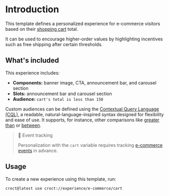 # Introduction

This template defines a personalized experience for e-commerce visitors based on their [shopping cart](https://docs.croct.com/reference/cql/data-types/shopping?utm_medium=cli&utm_source=template&utm_campaign=00000000.CO.DE.e_commerce&utm_content=cart) total.

It can be used to encourage higher-order values by highlighting incentives such as free shipping after certain thresholds.

## What's included

This experience includes:

- **Components:** banner image, CTA, announcement bar, and carousel section
- **Slots:** announcement bar and carousel section
- **Audience:** `cart's total is less than 150`

Custom audiences can be defined using the [Contextual Query Language (CQL)](https://docs.croct.com/reference/cql/introduction?utm_medium=cli&utm_source=template&utm_campaign=00000000.CO.DE.e_commerce&utm_content=cart), a readable, natural-language-inspired syntax designed for flexibility and ease of use. It supports, for instance, other comparisons like [greater than](https://docs.croct.com/reference/cql/expressions/tests/comparison#greater-than) or [between](https://docs.croct.com/reference/cql/expressions/tests/comparison#between).

> 💬 Event tracking
>
> Personalization with the `cart` variable requires tracking [e-commerce events](https://docs.croct.com/reference/event/overview?utm_medium=cli&utm_source=template&utm_campaign=00000000.CO.DE.e_commerce&utm_content=cart#e-commerce-events) in advance.

## Usage

To create a new experience using this template, run:

```js-pm
croct@latest use croct://experience/e-commerce/cart
```
